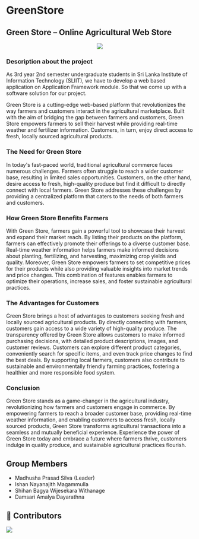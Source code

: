 # GreenStore

## Green Store – Online Agricultural Web Store 

<p align="center">
  <img src="https://github.com/BlueBlockMembers/GreenStore/assets/88307797/aa412986-fb92-4513-b790-742a8c42708e"> </img>
</p>

### Description about the project

As 3rd year 2nd semester undergraduate students in Sri Lanka Institute of Information Technology (SLIIT), we have to develop a web based application on Application Framework module. So that we come up with a software solution for our project.

Green Store is a cutting-edge web-based platform that revolutionizes the way farmers and customers interact in the agricultural marketplace. Built with the aim of bridging the gap between farmers and customers, Green Store empowers farmers to sell their harvest while providing real-time weather and fertilizer information. Customers, in turn, enjoy direct access to fresh, locally sourced agricultural products.

### The Need for Green Store

In today's fast-paced world, traditional agricultural commerce faces numerous challenges. Farmers often struggle to reach a wider customer base, resulting in limited sales opportunities. Customers, on the other hand, desire access to fresh, high-quality produce but find it difficult to directly connect with local farmers. Green Store addresses these challenges by providing a centralized platform that caters to the needs of both farmers and customers.

### How Green Store Benefits Farmers

With Green Store, farmers gain a powerful tool to showcase their harvest and expand their market reach. By listing their products on the platform, farmers can effectively promote their offerings to a diverse customer base. Real-time weather information helps farmers make informed decisions about planting, fertilizing, and harvesting, maximizing crop yields and quality. Moreover, Green Store empowers farmers to set competitive prices for their products while also providing valuable insights into market trends and price changes. This combination of features enables farmers to optimize their operations, increase sales, and foster sustainable agricultural practices.

### The Advantages for Customers

Green Store brings a host of advantages to customers seeking fresh and locally sourced agricultural products. By directly connecting with farmers, customers gain access to a wide variety of high-quality produce. The transparency offered by Green Store allows customers to make informed purchasing decisions, with detailed product descriptions, images, and customer reviews. Customers can explore different product categories, conveniently search for specific items, and even track price changes to find the best deals. By supporting local farmers, customers also contribute to sustainable and environmentally friendly farming practices, fostering a healthier and more responsible food system.

### Conclusion

Green Store stands as a game-changer in the agricultural industry, revolutionizing how farmers and customers engage in commerce. By empowering farmers to reach a broader customer base, providing real-time weather information, and enabling customers to access fresh, locally sourced products, Green Store transforms agricultural transactions into a seamless and mutually beneficial experience. Experience the power of Green Store today and embrace a future where farmers thrive, customers indulge in quality produce, and sustainable agricultural practices flourish.

## Group Members

- Madhusha Prasad Silva (Leader)
- Ishan Nayanajith Magammulla
- Shihan Bagya Wijesekara Withanage
- Damsari Amalya Dayarathna

 ## 🌱 Contributors </br>

<a href="https://github.com/BlueBlockMembers/GreenStore/graphs/contributors">
  <img src="https://contrib.rocks/image?repo=BlueBlockMembers/GreenStore" />
</a>
</br>

 



